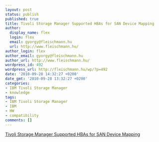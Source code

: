 ```yaml
---
layout: post
status: publish
published: true
title: Tivoli Storage Manager Supported HBAs for SAN Device Mapping
author:
  display_name: flex
  login: flex
  email: gyorgy@fleischmann.hu
  url: http://www.fleischmann.hu/
author_login: flex
author_email: gyorgy@fleischmann.hu
author_url: http://www.fleischmann.hu/
wordpress_id: 492
wordpress_url: http://fleischmann.hu/wp/?p=492
date: '2010-09-28 14:32:27 +0200'
date_gmt: '2010-09-28 13:32:27 +0200'
categories:
- IBM Tivoli Storage Manager
- knowledge
tags:
- IBM Tivoli Storage Manager
- IBM
- HW
- compatibility
comments: []
---
```

<p><a href="http://www-01.ibm.com/support/docview.wss?uid=swg21193154">Tivoli Storage Manager Supported HBAs for SAN Device Mapping</a></p>
